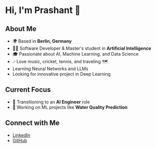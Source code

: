 # Hi, I'm Prashant 👋

## About Me
- 🌍 Based in **Berlin, Germany**
- 👨‍💻 Software Developer & Master's student in **Artificial Intelligence**
- 🎓 Passionate about AI, Machine Learning, and Data Science
- 🎶 Love music, cricket, tennis, and traveling 🗺️
- Learning Neural Networks and LLMs
- Looking for innovative project in Deep Learning

## Current Focus
- 🚀 Transitioning to an **AI Engineer** role
- 📘 Working on ML projects like **Water Quality Prediction**

## Connect with Me
- [LinkedIn](https://www.linkedin.com/in/your-profile)  
- [GitHub](https://www.linkedin.com/in/prashant-chand-tiwari-9a132130/)
